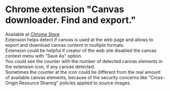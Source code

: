 # Chrome extension "Canvas downloader. Find and export."  
Available at [Chrome Store](https://chrome.google.com/webstore/detail/canvas-downloader-find-an/dgfcgcafnnbdpojemnkiiilnnghebgja)  
Extension helps detect if canvas is used at the web page and allows to export and download canvas content in multiple formats.  
Extension could be helpful if creator of the web site disabled the canvas context menu with "Save As" option.  
You could see the counter with the number of detected canvas elements in the extension icon, if any canvas detected.  
Sometimes the counter at the icon could be different from the real amount of available canvas elements, because of the security concerns like "Cross-Origin Resource Sharing" policies applied to source images.
